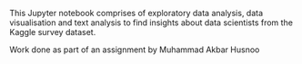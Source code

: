 This Jupyter notebook comprises of exploratory data analysis, data visualisation and text analysis to find insights about data scientists from the Kaggle survey dataset.

Work done as part of an assignment by Muhammad Akbar Husnoo

